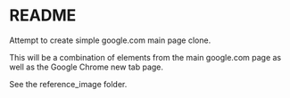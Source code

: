 # README
Attempt to create simple google.com main page clone.

This will be a combination of elements from the main google.com page as well as the Google Chrome new tab page.

See the reference_image folder.